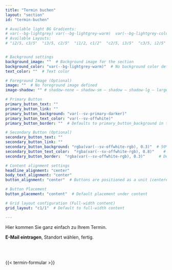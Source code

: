 ```yaml
---
title: "Termin buchen"
layout: "section"
id: "termin-buchen"

# Available light BG Gradients: 
# var(--bg-lightgrey) var(--bg-lightgrey-warm)  var(--bg-lightgrey-cold)  var(--bg-white-gradient)
# Available Layouts: 
# "i2/5, c3/5"  "i3/5, c2/5"  "i1/2, c1/2"  "c2/5, i3/5"  "c3/5, i2/5"  "c1/2, i1/2"  "c1/1"


# Background settings
background_image: ""  # Background image for the section
background_color: "var(--bg-lightgrey-warm)"  # No background color defined
text_color: ""  # Text color

# Foreground Image (Optional)
image: ""  # No foreground image defined
image-shadow: "" # shadow-none – shadow-sm – shadow – shadow-lg – large shadow 

# Primary Button
primary_button_text: ""
primary_button_link: ""
primary_button_background: "var(--sv-primary-darker)"
primary_button_text_color: "var(--sv-offwhite)"
primary_button_border: ""  # Defaults to primary_button_background in the partial

# Secondary Button (Optional)
secondary_button_text: ""
secondary_button_link: ""
secondary_button_background: "rgba(var(--sv-offwhite-rgb), 0.3)"  # 50% transparent off-white
secondary_button_text_color:  "rgba(var(--sv-offwhite-rgb), 0.8)"    # Defaults to `primary_button_background` if left empty
secondary_button_border:  "rgba(var(--sv-offwhite-rgb), 0.3)"      # Defaults to `primary_button_text_color` if left empty (inverted colors)

# Content alignment settings
headline_alignment: "center"
body_text_alignment: "center"
button_alignment: "center"  # Buttons are positioned as a unit (centered by default)

# Button Placement
button_placement: "content"  # Default placement under content

# Grid layout configuration (Full-width content)
grid_layout: "c1/1"  # Default to full-width content

---
```

 
 Hier kommen Sie ganz einfach zu Ihrem Termin. 
 
 **E-Mail eintragen**, Standort wählen, fertig. 
 
 <br>&nbsp;       
        
{{< termin-formular >}}

